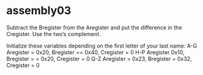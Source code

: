 # assembly03
Subtract the Bregister from the Aregister and put the difference in the Cregister. Use the two’s complement.

Initialize these variables depending on the first letter of your last name:
A-G  Aregister = 0x20, Bregister == 0x40, Cregister = 0
H-P Aregister 0x10, Bregister = = 0x20, Cregister = 0
Q-Z  Aregister = 0x23, Bregister = 0x32, Cregister = 0
